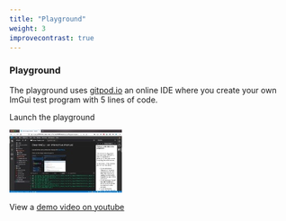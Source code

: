```yaml
---
title: "Playground"
weight: 3
improvecontrast: true
---
```


### Playground

The playground uses [gitpod.io](https://gitpod.io) an online IDE where you create your own ImGui test program with 5 lines of code.

Launch the playground

[![playground image](img/playground.jpg)](https://gitpod.io/#https://github.com/pthom/imgui_manual)

View a [demo video on youtube](https://www.youtube.com/watch?v=5jHilwGNSmA&feature=youtu.be)


